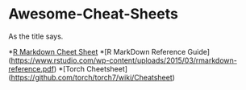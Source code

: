 # Awesome-Cheat-Sheets
As the title says. 

*[R Markdown Cheet Sheet](https://www.rstudio.com/wp-content/uploads/2015/02/rmarkdown-cheatsheet.pdf)
*[R MarkDown Reference Guide] (https://www.rstudio.com/wp-content/uploads/2015/03/rmarkdown-reference.pdf)
*[Torch Cheetsheet] (https://github.com/torch/torch7/wiki/Cheatsheet)
